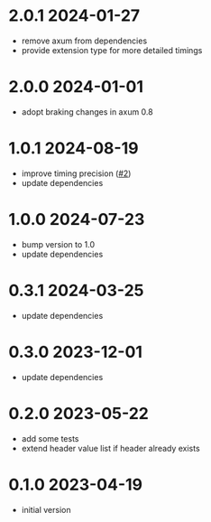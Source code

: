 # 2.0.1 2024-01-27

* remove axum from dependencies
* provide extension type for more detailed timings

# 2.0.0 2024-01-01

* adopt braking changes in axum 0.8

# 1.0.1 2024-08-19

* improve timing precision ([#2])
* update dependencies

[#2]: https://github.com/JensWalter/axum-server-timing/pull/2

# 1.0.0 2024-07-23

* bump version to 1.0
* update dependencies

# 0.3.1 2024-03-25

* update dependencies

# 0.3.0 2023-12-01

* update dependencies

# 0.2.0 2023-05-22

* add some tests
* extend header value list if header already exists

# 0.1.0 2023-04-19

* initial version